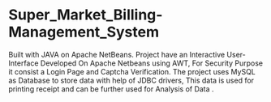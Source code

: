 # Super_Market_Billing-Management_System

Built with JAVA on Apache NetBeans. Project
have an Interactive User-Interface Developed On Apache Netbeans using AWT,
For Security Purpose it consist a Login Page and Captcha Verification. The
project uses MySQL as Database to store data with help of JDBC drivers, This
data is used for printing receipt and can be further used for Analysis of Data .
